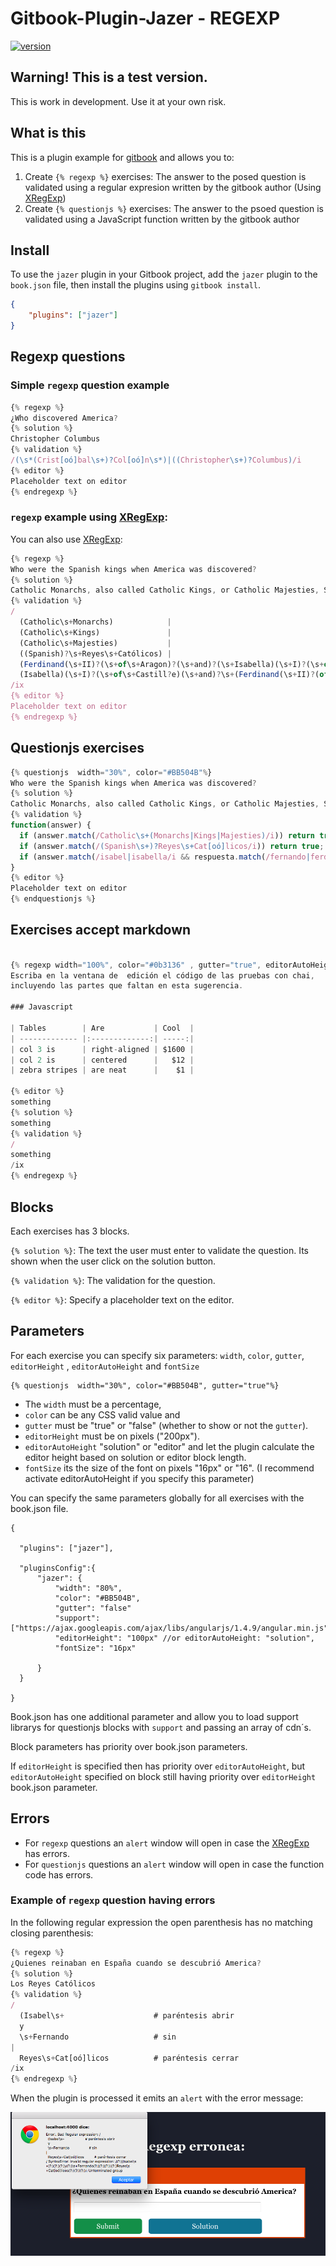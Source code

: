 # Gitbook-Plugin-Jazer - REGEXP

[![version](https://img.shields.io/npm/v/gitbook-plugin-jazer.svg)](https://www.npmjs.org/package/gitbook-plugin-jazer)

## Warning! This is a test version.

This is work in development. Use it at your own risk.

## What is this

This is a plugin example for [gitbook](https://www.gitbook.com)
and allows you to:

1. Create `{% regexp %}` exercises: The answer  to the posed question is validated using a regular expresion written by the gitbook author
(Using [XRegExp](http://xregexp.com/))
2. Create `{% questionjs %}` exercises: The answer to the psoed question is validated using a JavaScript function written by the gitbook author

## Install


To use the `jazer` plugin in your Gitbook project, add the `jazer`
plugin to the `book.json` file, then install the plugins using `gitbook install`.

```json
{
    "plugins": ["jazer"]
}
```

## Regexp questions

### Simple `regexp` question example

```javascript
{% regexp %}
¿Who discovered America?
{% solution %}
Christopher Columbus
{% validation %}
/(\s*(Crist[oó]bal\s+)?Col[oó]n\s*)|((Christopher\s+)?Columbus)/i
{% editor %}
Placeholder text on editor
{% endregexp %}
```
### `regexp` example using [XRegExp](http://xregexp.com/):

You can also use [XRegExp](http://xregexp.com/):

```javascript
{% regexp %}
Who were the Spanish kings when America was discovered?
{% solution %}
Catholic Monarchs, also called Catholic Kings, or Catholic Majesties, Spanish Reyes Católicos, Ferdinand II of Aragon and Isabella I of Castile
{% validation %}
/
  (Catholic\s+Monarchs)            |
  (Catholic\s+Kings)               |
  (Catholic\s+Majesties)           |
  ((Spanish)?\s+Reyes\s+Católicos) |
  (Ferdinand(\s+II)?(\s+of\s+Aragon)?(\s+and)?(\s+Isabella)(\s+I)?(\s+of\s+Castill?e) |
  (Isabella)(\s+I)?(\s+of\s+Castill?e)(\s+and)?\s+(Ferdinand(\s+II)?(of\s+Aragon)?
/ix
{% editor %}
Placeholder text on editor
{% endregexp %}
```

## Questionjs exercises

```javascript
{% questionjs  width="30%", color="#BB504B"%}
Who were the Spanish kings when America was discovered?
{% solution %}
Catholic Monarchs, also called Catholic Kings, or Catholic Majesties, Spanish Reyes Católicos, Ferdinand II of Aragon and Isabella I of Castile
{% validation %}
function(answer) {
  if (answer.match(/Catholic\s+(Monarchs|Kings|Majesties)/i)) return true;
  if (answer.match(/(Spanish\s+)?Reyes\s+Cat[oó]licos/i)) return true;
  if (answer.match(/isabel|isabella/i && respuesta.match(/fernando|ferdinand/i) )) return true;
}
{% editor %}
Placeholder text on editor
{% endquestionjs %}
```

## Exercises accept markdown

```javascript

{% regexp width="100%", color="#0b3136" , gutter="true", editorAutoHeight="true" %}
Escriba en la ventana de  edición el código de las pruebas con chai,
incluyendo las partes que faltan en esta sugerencia.

### Javascript

| Tables        | Are           | Cool  |
| ------------- |:-------------:| -----:|
| col 3 is      | right-aligned | $1600 |
| col 2 is      | centered      |   $12 |
| zebra stripes | are neat      |    $1 |

{% editor %}
something
{% solution %}
something
{% validation %}
/
something
/ix
{% endregexp %}
```

## Blocks

Each exercises has 3 blocks.

`{% solution %}`: The text the user must enter to validate the question. Its shown when the user click on the solution button.

`{% validation %}`: The validation for the question.

`{% editor %}`: Specify a placeholder text on the editor.



## Parameters

For each exercise you can specify six parameters: `width`, `color`, `gutter`, `editorHeight` , `editorAutoHeight` and `fontSize`

```
{% questionjs  width="30%", color="#BB504B", gutter="true"%}
```

* The `width` must be a percentage,
* `color` can be any CSS valid value and
* `gutter` must be  "true" or "false" (whether to show or not the `gutter`).
* `editorHeight` must be on pixels ("200px").
* `editorAutoHeight` "solution" or "editor" and let the plugin calculate the editor height based on solution or editor block length.
* `fontSize` its the size of the font on pixels "16px" or "16". (I recommend activate editorAutoHeight if you specify this parameter)

You can specify the same parameters globally for all exercises with the book.json file.

```
{

  "plugins": ["jazer"],

  "pluginsConfig":{
      "jazer": {
          "width": "80%",
          "color": "#BB504B",
          "gutter": "false"
          "support": ["https://ajax.googleapis.com/ajax/libs/angularjs/1.4.9/angular.min.js","https://ajax.googleapis.com/ajax/libs/mootools/1.6.0/mootools.min.js"],
          "editorHeight": "100px" //or editorAutoHeight: "solution",
          "fontSize": "16px"

      }
  }

}

```

Book.json has one additional parameter and allow you to load support librarys for questionjs blocks with `support` and passing an array of cdn´s.

Block parameters has priority over book.json parameters.

If `editorHeight` is specified then has priority over `editorAutoHeight`, but `editorAutoHeight` specified on block still having priority over `editorHeight` book.json parameter.


## Errors

* For `regexp` questions an `alert` window will open in case the [XRegExp](http://xregexp.com/) has errors.
* For `questionjs` questions an `alert` window will open in case the function code has errors.

### Example of `regexp` question having errors

In the following regular expression the open parenthesis has no matching closing parenthesis:

```javascript
{% regexp %}
¿Quienes reinaban en España cuando se descubrió America?
{% solution %}
Los Reyes Católicos
{% validation %}
/
  (Isabel\s+                    # paréntesis abrir
  y
  \s+Fernando                   # sin
|
  Reyes\s+Cat[oó]licos          # paréntesis cerrar
/ix
{% endregexp %}
```


When the plugin is processed it emits an `alert` with the error message:

![error message: bad regexp](https://raw.githubusercontent.com/ULL-ESIT-GRADOII-TFG/gitbook-plugin-jazer/casiano/assets/regexpwitherror.png)
